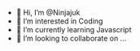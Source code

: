 - 👋 Hi, I’m @Ninjajuk
- 👀 I’m interested in Coding
- 🌱 I’m currently learning Javascript
- 💞️ I’m looking to collaborate on ...


<!---
Ninjajuk/Ninjajuk is a ✨ special ✨ repository because its `README.md` (this file) appears on your GitHub profile.
You can click the Preview link to take a look at your changes.
--->
